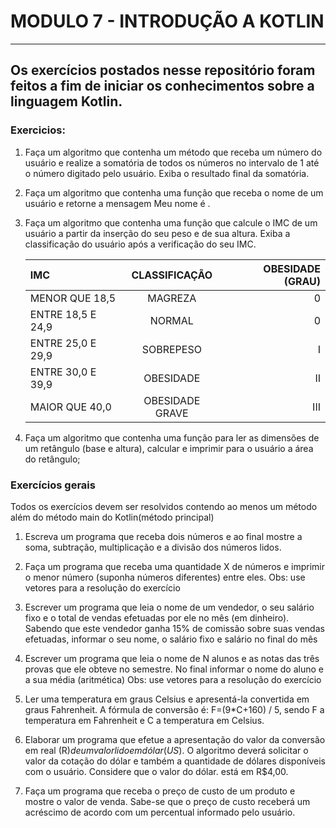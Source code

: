 # MODULO 7 - INTRODUÇÃO A KOTLIN

<hr>

## Os exercícios postados nesse repositório foram feitos a fim de iniciar os conhecimentos sobre a linguagem Kotlin.

### Exercicios:

1. Faça um algoritmo que contenha um método que receba um número do usuário e realize a somatória de todos os números no intervalo de 1 até o número digitado pelo usuário. Exiba o resultado final da somatória.

2. Faça um algoritmo que contenha uma função que receba o nome de um usuário e retorne a mensagem Meu nome é <NomeDigitado>.

3. Faça um algoritmo que contenha uma função que calcule o IMC de um usuário a partir da inserção do seu peso e de sua altura. Exiba a classificação do usuário após a verificação do seu IMC.

   | IMC | CLASSIFICAÇÃO | OBESIDADE (GRAU) |
      | :---         |     :---:      |-----------------:|
   | MENOR QUE 18,5  | MAGREZA     |                0 |
   | ENTRE 18,5 E 24,9     | NORMAL       |                0 |
   | ENTRE 25,0 E 29,9  | SOBREPESO     |                I |
   | ENTRE 30,0 E 39,9  | OBESIDADE     |               II |
   | MAIOR QUE 40,0  | OBESIDADE GRAVE     |              III | 

4. Faça um algoritmo que contenha uma função para ler as dimensões de um retângulo (base e altura), calcular e imprimir para o usuário a área do retângulo;

### Exercícios gerais

Todos os exercícios devem ser resolvidos contendo ao menos um método além do método main do Kotlin(método principal)

1. Escreva um programa que receba dois números e ao final mostre a soma, subtração, multiplicação e a divisão dos números lidos.

2. Faça um programa que receba uma quantidade X de números e imprimir o menor número (suponha números diferentes) entre eles. Obs: use vetores para a resolução do exercício

3. Escrever um programa que leia o nome de um vendedor, o seu salário fixo e o total de vendas efetuadas por ele no mês (em dinheiro). Sabendo que este vendedor ganha 15% de comissão sobre suas vendas efetuadas, informar o seu nome, o salário fixo e salário no final do mês

4. Escrever um programa que leia o nome de N alunos e as notas das três provas que ele obteve no semestre. No final informar o nome do aluno e a sua média (aritmética) Obs: use vetores para a resolução do exercício

5. Ler uma temperatura em graus Celsius e apresentá-la convertida em graus Fahrenheit. A fórmula de conversão é: F=(9*C+160) / 5, sendo F a temperatura em Fahrenheit e C a temperatura em Celsius.

6. Elaborar um programa que efetue a apresentação do valor da conversão em real (R$) de um valor lido em dólar (US$). O algoritmo deverá solicitar o valor da cotação do dólar e também a quantidade de dólares disponíveis com o usuário. Considere que o valor do dólar. está em R$4,00.

7. Faça um programa que receba o preço de custo de um produto e mostre o valor de venda. Sabe-se que o preço de custo receberá um acréscimo de acordo com um percentual informado pelo usuário.